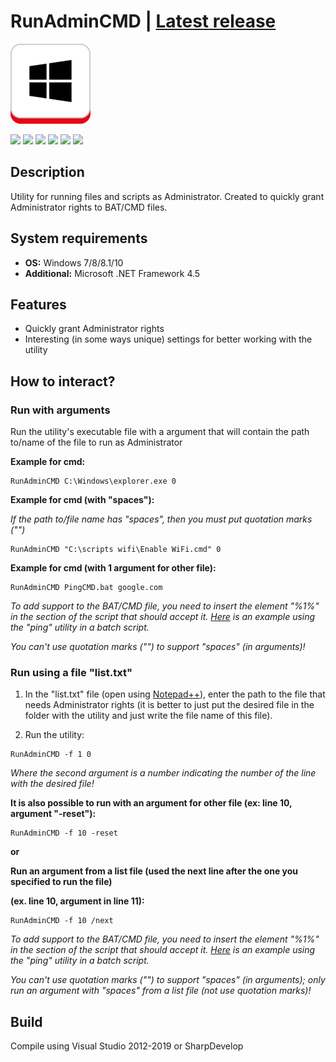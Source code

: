 # RunAdminCMD | [Latest release](https://github.com/Zalexanninev15/RunAdminCMD/releases/latest)

![](https://github.com/Zalexanninev15/RunAdminCMD/blob/master/Logo.png?raw=true)

[![](https://img.shields.io/badge/OS-Windows-informational?logo=windows)](https://github.com/Zalexanninev15/RunAdminCMD)
[![](https://img.shields.io/github/v/release/Zalexanninev15/RunAdminCMD)](https://github.com/Zalexanninev15/RunAdminCMD/releases/latest)
[![](https://img.shields.io/github/downloads/Zalexanninev15/RunAdminCMD/total.svg)](https://github.com/Zalexanninev15/RunAdminCMD/releases)
[![](https://img.shields.io/badge/license-MIT-blue.svg)](LICENSE)
[![](https://img.shields.io/badge/donate-QIWI-FF8C00.svg)](https://qiwi.com/n/ZALEXANNINEV15)
[![](https://img.shields.io/badge/donate-YooMoney-8B3FFD.svg)](https://yoomoney.ru/to/410015106319420)

## Description
Utility for running files and scripts as Administrator. Created to quickly grant Administrator rights to BAT/CMD files.

## System requirements
* **OS:** Windows 7/8/8.1/10
* **Additional:** Microsoft .NET Framework 4.5

## Features
* Quickly grant Administrator rights
* Interesting (in some ways unique) settings for better working with the utility

## How to interact?

### Run with arguments

Run the utility's executable file with a argument that will contain the path to/name of the file to run as Administrator

**Example for cmd:**

```
RunAdminCMD C:\Windows\explorer.exe 0
```

**Example for cmd (with "spaces"):**

*If the path to/file name has "spaces", then you must put quotation marks ("")*

```
RunAdminCMD "C:\scripts wifi\Enable WiFi.cmd" 0
```
**Example for cmd (with 1 argument for other file):**

```
RunAdminCMD PingCMD.bat google.com
```
*To add support to the BAT/CMD file, you need to insert the element "%1%" in the section of the script that should accept it. [Here](https://github.com/Zalexanninev15/RunAdminCMD/blob/master/PingCMD.bat) is an example using the "ping" utility in a batch script.* 

*You can't use quotation marks ("") to support "spaces" (in arguments)!*

### Run using a file "list.txt"
1. In the "list.txt" file (open using [Notepad++](https://notepad-plus-plus.org/)), enter the path to the file that needs Administrator rights (it is better to just put the desired file in the folder with the utility and just write the file name of this file).

2. Run the utility:

```
RunAdminCMD -f 1 0
```

*Where the second argument is a number indicating the number of the line with the desired file!*

**It is also possible to run with an argument for other file (ex: line 10, argument "-reset"):**

```
RunAdminCMD -f 10 -reset
```

**or**

**Run an argument from a list file (used the next line after the one you specified to run the file)**

**(ex.  line 10, argument in line 11):**

```
RunAdminCMD -f 10 /next
```

*To add support to the BAT/CMD file, you need to insert the element "%1%" in the section of the script that should accept it. [Here](https://github.com/Zalexanninev15/RunAdminCMD/blob/master/PingCMD.bat) is an example using the "ping" utility in a batch script.* 

*You can't use quotation marks ("") to support "spaces" (in arguments); only run an argument with "spaces" from a list file (not use quotation marks)!*

## Build

Compile using Visual Studio 2012-2019 or SharpDevelop

